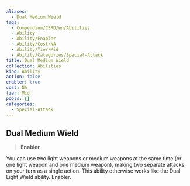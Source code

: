 ```yaml
---
aliases:
  - Dual Medium Wield
tags:
  - Compendium/CSRD/en/Abilities
  - Ability
  - Ability/Enabler
  - Ability/Cost/NA
  - Ability/Tier/Mid
  - Ability/Categories/Special-Attack
title: Dual Medium Wield
collection: Abilities
kind: Ability
action: false
enabler: true
cost: NA
tier: Mid
pools: []
categories:
  - Special-Attack
---
```

## Dual Medium Wield  
>**Enabler**
  
You can use two light weapons or medium weapons at the same time (or one light weapon and one medium weapon), making two separate attacks on your turn as a single action. This ability otherwise works like the Dual Light Wield ability. Enabler.